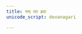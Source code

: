 ```yaml
---
title: यस् त्वा हृदा
unicode_script: devanagari

---
```

<div class="js_include" url="/vedAH/Rk/shAkalam/saMhitA/vishvAsa-prastutiH/05/004/10_yastvA_hRdA.md"  newLevelForH1="2" includeTitle="false"> </div>  

